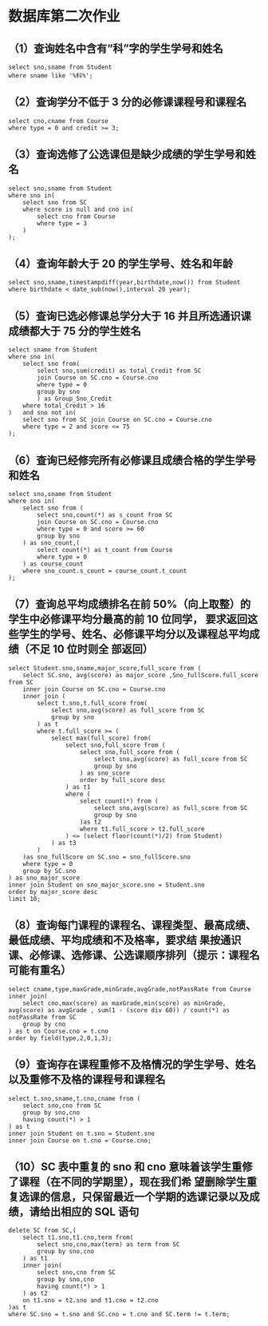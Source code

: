 # 数据库第二次作业

## （1）查询姓名中含有“科”字的学生学号和姓名

```mysql
select sno,sname from Student
where sname like '%科%';
```

## （2）查询学分不低于 3 分的必修课课程号和课程名

```mysql
select cno,cname from Course
where type = 0 and credit >= 3;
```

## （3）查询选修了公选课但是缺少成绩的学生学号和姓名

```mysql
select sno,sname from Student
where sno in(
	select sno from SC
	where score is null and cno in(
		select cno from Course
        where type = 3
	)
);
```

## （4）查询年龄大于 20 的学生学号、姓名和年龄

```mysql
select sno,sname,timestampdiff(year,birthdate,now()) from Student
where birthdate < date_sub(now(),interval 20 year);
```

## （5）查询已选必修课总学分大于 16 并且所选通识课成绩都大于 75 分的学生姓名

```mysql
select sname from Student
where sno in(
	select sno from(
		select sno,sum(credit) as total_Credit from SC
		join Course on SC.cno = Course.cno
		where type = 0
		group by sno
        ) as Group_Sno_Credit
	where total_Credit > 16
)	and sno not in(
	select sno from SC join Course on SC.cno = Course.cno
    where type = 2 and score <= 75
);
```

## （6）查询已经修完所有必修课且成绩合格的学生学号和姓名

```mysql
select sno,sname from Student
where sno in(
	select sno from (
		select sno,count(*) as s_count from SC
        join Course on SC.cno = Course.cno
        where type = 0 and score >= 60
        group by sno
    ) as sno_count,(
		select count(*) as t_count from Course
        where type = 0
    ) as course_count
    where sno_count.s_count = course_count.t_count
);
```

## （7）查询总平均成绩排名在前 50%（向上取整）的学生中必修课平均分最高的前 10 位同学， 要求返回这些学生的学号、姓名、必修课平均分以及课程总平均成绩（不足 10 位时则全 部返回）

```mysql
select Student.sno,sname,major_score,full_score from (
	select SC.sno, avg(score) as major_score ,Sno_fullScore.full_score from SC 
    inner join Course on SC.cno = Course.cno
    inner join (
		select t.sno,t.full_score from(
			select sno,avg(score) as full_score from SC
			group by sno
		) as t
        where t.full_score >= (
			select max(full_score) from(
				select sno,full_score from (
					select sno,full_score from (
						select sno,avg(score) as full_score from SC
						group by sno
					) as sno_score
					order by full_score desc
				) as t1
				where (
					select count(*) from (
						select sno,avg(score) as full_score from SC
						group by sno
					)as t2
					where t1.full_score > t2.full_score 
				) <= (select floor(count(*)/2) from Student)
			) as t3
        )
    )as sno_fullScore on SC.sno = sno_fullScore.sno
    where type = 0 
    group by SC.sno
) as sno_major_score
inner join Student on sno_major_score.sno = Student.sno
order by major_score desc
limit 10;
```

## （8）查询每门课程的课程名、课程类型、最高成绩、最低成绩、平均成绩和不及格率，要求结 果按通识课、必修课、选修课、公选课顺序排列（提示：课程名可能有重名）

```mysql
select cname,type,maxGrade,minGrade,avgGrade,notPassRate from Course
inner join(
	select cno,max(score) as maxGrade,min(score) as minGrade, avg(score) as avgGrade , sum(1 - (score div 60)) / count(*) as notPassRate from SC
	group by cno
) as t on Course.cno = t.cno 
order by field(type,2,0,1,3);
```

## （9）查询存在课程重修不及格情况的学生学号、姓名以及重修不及格的课程号和课程名

```mysql
select t.sno,sname,t.cno,cname from (
	select sno,cno from SC
	group by sno,cno
	having count(*) > 1
) as t
inner join Student on t.sno = Student.sno
inner join Course on t.cno = Course.cno;
```

## （10）SC 表中重复的 sno 和 cno 意味着该学生重修了课程（在不同的学期里），现在我们希 望删除学生重复选课的信息，只保留最近一个学期的选课记录以及成绩，请给出相应的 SQL 语句

```mysql
delete SC from SC,(
	select t1.sno,t1.cno,term from(
		select sno,cno,max(term) as term from SC 
		group by sno,cno
    ) as t1
    inner join(
		select sno,cno from SC
		group by sno,cno
		having count(*) > 1
	) as t2
    on t1.sno = t2.sno and t1.cno = t2.cno
)as t
where SC.sno = t.sno and SC.cno = t.cno and SC.term != t.term;
```

